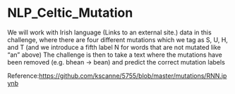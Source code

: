 # NLP_Celtic_Mutation
We will work with Irish language (Links to an external site.) data in this challenge, where there are four different mutations which we tag as S, U, H, and T (and we introduce a fifth label N for words that are not mutated like “an” above)
The challenge is then to take a text where the mutations have been removed (e.g. bhean → bean) and predict the correct mutation labels

Reference:https://github.com/kscanne/5755/blob/master/mutations/RNN.ipynb
